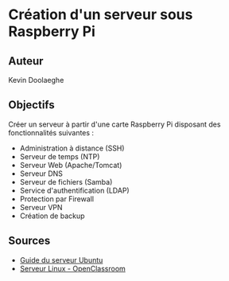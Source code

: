 # Création d'un serveur sous Raspberry Pi

## Auteur

Kevin Doolaeghe

## Objectifs

Créer un serveur à partir d'une carte Raspberry Pi disposant des fonctionnalités suivantes :

- Administration à distance (SSH)
- Serveur de temps (NTP)
- Serveur Web (Apache/Tomcat)
- Serveur DNS
- Serveur de fichiers (Samba)
- Service d'authentification (LDAP)
- Protection par Firewall
- Serveur VPN
- Création de backup

## Sources

* [Guide du serveur Ubuntu](https://guide.ubuntu-fr.org/server/)
* [Serveur Linux - OpenClassroom](https://openclassrooms.com/fr/courses/1733551-gerez-votre-serveur-linux-et-ses-services/5236056-securisez-votre-serveur-web)
